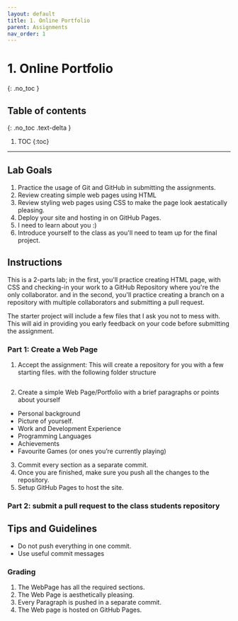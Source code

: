 ```yaml
---
layout: default
title: 1. Online Portfolio
parent: Assignments
nav_order: 1
---
```

# 1. Online Portfolio
{: .no_toc }

## Table of contents
{: .no_toc .text-delta }

1. TOC
{:toc}

---

## Lab Goals
1. Practice the usage of Git and GitHub in submitting the assignments.
2. Review creating simple web pages using HTML
3. Review styling web pages using CSS to make the page look aestatically pleasing.
4. Deploy your site and hosting in on GitHub Pages.
5. I need to learn about you :)
6. Introduce yourself to the class as you'll need to team up for the final project.

## Instructions
This is a 2-parts lab; in the first, you'll practice creating HTML page, with CSS and checking-in your work to a GitHub Repository where you're the only collaborator. and in the second, you'll practice creating a branch on a repository with multiple collaborators and submitting a pull request.

The starter project will include a few files that I ask you not to mess with. This will aid in providing you early feedback on your code before submitting the assignment.

### Part 1: Create a Web Page
1. Accept the assignment: This will create a repository for you with a few starting files. with the following folder structure

```

```

2. Create a simple Web Page/Portfolio with a brief paragraphs or points about yourself
  * Personal background
  * Picture of yourself.
  * Work and Development Experience
  * Programming Languages
  * Achievements
  * Favourite Games (or ones you’re currently playing)
3. Commit every section as a separate commit.
4. Once you are finished, make sure you push all the changes to the repository.
5. Setup GitHub Pages to host the site.

### Part 2: submit a pull request to the class students repository

## Tips and Guidelines
* Do not push everything in one commit.
* Use useful commit messages

### Grading
1. The WebPage has all the required sections.
2. The Web Page is aesthetically pleasing.
3. Every Paragraph is pushed in a separate commit.
4. The Web page is hosted on GitHub Pages.
